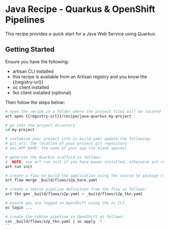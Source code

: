 # Java Recipe - Quarkus & OpenShift Pipelines

This recipe provides a quick start for a Java Web Service using Quarkus

## Getting Started

Ensure you have the following:
- artisan CLI installed
- this recipe is available from an Artisan registry and you know the {{registry-url}}
- oc client installed
- tkn client installed (optional)

Then follow the steps below:

```bash
# open the recipe in a folder where the project files will be located
art open {{registry-url}}/recipe/java-quarkus my-project

# go into the project directory
cd my-project

# customise your project info in build.yaml update the following:
# git_uri: the location of your project git repository
# env.APP_NAME: the name of your app (no blank spaces)

# generate the Quarkus scaffold as follows:
#  NOTE: use art run init if you have maven installed, otherwise art runc init
art run init

# create a flow to build the application using the source to package (s2p) template as follows:
art flow merge _build/flows/s2p_bare.yaml

# create a tekton pipeline definition from the flow as follows:
art tkn gen _build/flows/s2p.yaml > _build/flows/s2p_tkn.yaml

# ensure you are logged in OpenShift using the oc CLI
oc login ...

# create the tekton pipeline in OpenShift as follows:
cat _build/flows/s2p_tkn.yaml | oc apply -f -
``